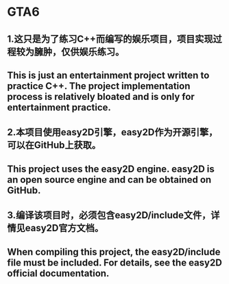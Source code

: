 # GTA6
## 1.这只是为了练习C++而编写的娱乐项目，项目实现过程较为臃肿，仅供娱乐练习。
## This is just an entertainment project written to practice C++. The project implementation process is relatively bloated and is only for entertainment practice.
## 2.本项目使用easy2D引擎，easy2D作为开源引擎，可以在GitHub上获取。
## This project uses the easy2D engine. easy2D is an open source engine and can be obtained on GitHub.
## 3.编译该项目时，必须包含easy2D/include文件，详情见easy2D官方文档。
## When compiling this project, the easy2D/include file must be included. For details, see the easy2D official documentation.

